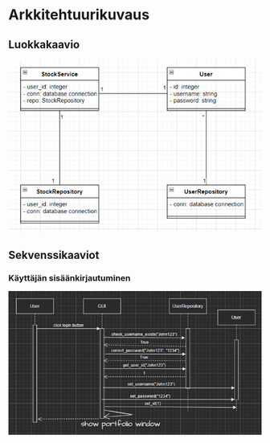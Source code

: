 # Arkkitehtuurikuvaus

## Luokkakaavio
![Class diagram](../images/luokkakaavio.png)

## Sekvenssikaaviot
### Käyttäjän sisäänkirjautuminen
![Sequence diagram](../images/sekvenssikaavio_login.png)